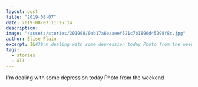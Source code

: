 ```yaml
---
layout: post
title: "2019-08-07"
date: 2019-08-07 11:25:14
description: 
image: "/assets/stories/201908/0ab17a6eaaeef521c7b1890d45298f8c.jpg"
author: Elise Plain
excerpt: I&#39;m dealing with some depression today Photo from the weekend
tags: 
  - stories
  - all
---
```


I&#39;m dealing with some depression today Photo from the weekend
<p></p>
